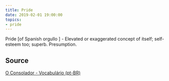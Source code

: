```yaml
---
title: Pride
date: 2019-02-01 19:00:00
topics:
- pride
---
```


Pride [of Spanish orgullo ] - Elevated or exaggerated concept of itself; 
self-esteem too; superb. Presumption.

## Source
[O Consolador - Vocabulário (pt-BR)](http://www.oconsolador.com.br/linkfixo/vocabulario/principal.html)
